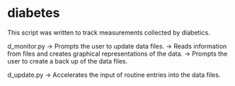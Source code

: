 diabetes
========

This script was written to track measurements collected by diabetics.


d_monitor.py
  -> Prompts the user to update data files.
  -> Reads information from files and creates graphical representations of the data.
  -> Prompts the user to create a back up of the data files.

d_update.py
  -> Accelerates the input of routine entries into the data files.
